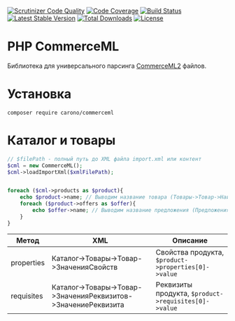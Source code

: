 [![Scrutinizer Code Quality](https://scrutinizer-ci.com/g/carono/php-commerceml/badges/quality-score.png?b=master)](https://scrutinizer-ci.com/g/carono/php-commerceml/?branch=master)
[![Code Coverage](https://scrutinizer-ci.com/g/carono/php-commerceml/badges/coverage.png?b=master)](https://scrutinizer-ci.com/g/carono/php-commerceml/?branch=master)
[![Build Status](https://scrutinizer-ci.com/g/carono/php-commerceml/badges/build.png?b=master)](https://scrutinizer-ci.com/g/carono/php-commerceml/build-status/master)
[![Latest Stable Version](https://poser.pugx.org/carono/commerceml/v/stable)](https://packagist.org/packages/carono/commerceml)
[![Total Downloads](https://poser.pugx.org/carono/commerceml/downloads)](https://packagist.org/packages/carono/commerceml)
[![License](https://poser.pugx.org/carono/commerceml/license)](https://packagist.org/packages/carono/commerceml)

# PHP CommerceML

Библиотека для универсального парсинга [CommerceML2](http://v8.1c.ru/edi/edi_stnd/90/92.htm) файлов.

# Установка
`composer require carono/commerceml`

# Каталог и товары

```php
// $filePath - полный путь до XML файла import.xml или контент
$cml = new CommerceML();
$cml->loadImportXml($xmlFilePath);


foreach ($cml->products as $product){
    echo $product->name; // Выводим название товара (Товары->Товар->Наименование)
    foreach ($product->offers as $offer){
        echo $offer->name; // Выводим название предложения (Предложения->Предложене->Наименоваие)
    }
}
```

|Метод|XML|Описание|
|-----|----|--------|
|properties|Каталог->Товары->Товар->ЗначенияСвойств|Свойства продукта, `$product->properties[0]->value`|
|requisites|Каталог->Товары->Товар->ЗначенияРеквизитов->ЗначениеРеквизита|Реквизиты продукта, `$product->requisites[0]->value`|

